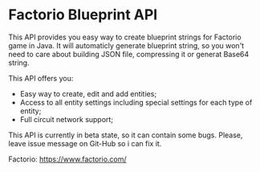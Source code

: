 # Factorio Blueprint API
This API provides you easy way to create blueprint strings for Factorio game in Java.
It will automaticly generate blueprint string, so you won't need to care about building JSON file, compressing it or generat Base64 string.

This API offers you:
 - Easy way to create, edit and add entities;
 - Access to all entity settings including special settings for each type of entity;
 - Full circuit network support;

This API is currently in beta state, so it can contain some bugs. Please, leave issue message on Git-Hub so i can fix it.

Factorio: https://www.factorio.com/

